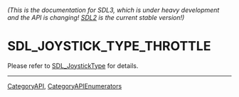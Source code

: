 ###### (This is the documentation for SDL3, which is under heavy development and the API is changing! [SDL2](https://wiki.libsdl.org/SDL2/) is the current stable version!)
# SDL_JOYSTICK_TYPE_THROTTLE

Please refer to [SDL_JoystickType](SDL_JoystickType) for details.

----
[CategoryAPI](CategoryAPI), [CategoryAPIEnumerators](CategoryAPIEnumerators)

